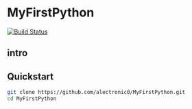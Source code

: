 # MyFirstPython
[![Build Status](https://travis-ci.org/alectronic0/MyFirstPython.svg?branch=master)](https://travis-ci.org/alectronic0/MyFirstPython)

## intro

## Quickstart
```bash
git clone https://github.com/alectronic0/MyFirstPython.git
cd MyFirstPython
```
